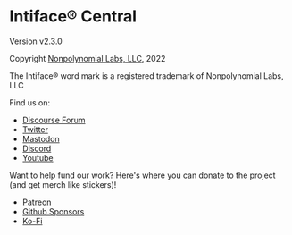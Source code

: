 # Intiface® Central

Version v2.3.0

Copyright [Nonpolynomial Labs, LLC](https://nonpolynomial.com), 2022

The Intiface® word mark is a registered trademark of Nonpolynomial Labs, LLC

Find us on:

- [Discourse Forum](https://discuss.buttplug.io)
- [Twitter](https://twitter.com/buttplugio)
- [Mastodon](https://buttplug.zone/@buttplugio)
- [Discord](https://discord.buttplug.io)
- [Youtube](https://youtube.buttplug.io)


Want to help fund our work? Here's where you can donate to the project (and get merch like stickers)!

- [Patreon](https://patreon.com/qdot)
- [Github Sponsors](https://github.com/sponsors/qdot)
- [Ko-Fi](https://ko-fi.com/qdot76367)